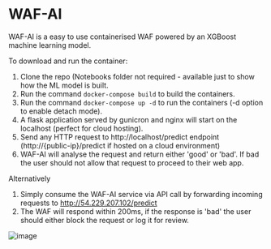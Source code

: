 # WAF-AI

WAF-AI is a easy to use containerised WAF powered by an XGBoost machine learning model.

To download and run the container:

1. Clone the repo (Notebooks folder not required - available just to show how the ML model is built.
2. Run the command `docker-compose build` to build the containers.
2. Run the command `docker-compose up -d` to run the containers (-d option to enable detach mode).
3. A flask application served by gunicron and nginx will start on the localhost (perfect for cloud hosting).
4. Send any HTTP request to http://localhost/predict endpoint (http://{public-ip}/predict if hosted on a cloud environment)
5. WAF-AI will analyse the request and return either 'good' or 'bad'. If bad the user should not allow that request to proceed to their web app.

Alternatively

1. Simply consume the WAF-AI service via API call by forwarding incoming requests to http://54.229.207.102/predict
2. The WAF will respond within 200ms, if the response is 'bad' the user should either block the request or log it for review.

![image](https://user-images.githubusercontent.com/46968144/165644568-5bd64ac4-3163-4c6f-a48b-7905eb7f31b2.png)
